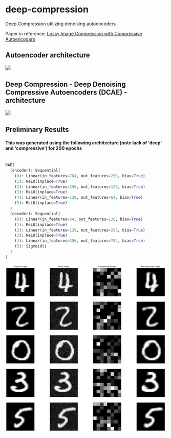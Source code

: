# deep-compression
Deep Compression utilizing denoising autoencoders

<p> Paper in reference: <a href="https://arxiv.org/pdf/1703.00395.pdf">Lossy Image Compression with Compressive Autoencoders</a>
  
## Autoencoder architecture

![](https://miro.medium.com/max/1056/1*UGFC8BIXEWAqqoxAObJENQ.png)


## Deep Compression - Deep Denoising Compressive Autoencoders (DCAE) - architecture

![](https://www.researchgate.net/profile/Donghoon_Lee19/publication/321895810/figure/fig1/AS:578972472037376@1515049202368/Convolutional-denoising-autoencoder-CDAE-that-was-used-for-denoising-the-chest.png)


## Preliminary Results

#### This was generated using the following architecture (note lack of 'deep' and 'compressive') for 200 epochs
```python

DAE(
  (encoder): Sequential(
    (0): Linear(in_features=784, out_features=256, bias=True)
    (1): ReLU(inplace=True)
    (2): Linear(in_features=256, out_features=128, bias=True)
    (3): ReLU(inplace=True)
    (4): Linear(in_features=128, out_features=64, bias=True)
    (5): ReLU(inplace=True)
  )
  (decoder): Sequential(
    (0): Linear(in_features=64, out_features=128, bias=True)
    (1): ReLU(inplace=True)
    (2): Linear(in_features=128, out_features=256, bias=True)
    (3): ReLU(inplace=True)
    (4): Linear(in_features=256, out_features=784, bias=True)
    (5): Sigmoid()
  )
)

```

![dense layer testing on 100 epochs](assets/preliminary_results.png)
